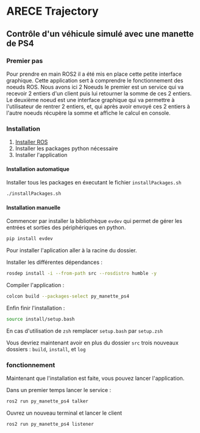 # ARECE Trajectory

## Contrôle d'un véhicule simulé avec une manette de PS4

### Premier pas
Pour prendre en main ROS2 il a été mis en place cette petite interface graphique. Cette application sert à comprendre le fonctionnement des noeuds ROS.
Nous avons ici 2 Noeuds le premier est un service qui va recevoir 2 entiers d'un client puis lui retourner la somme de ces 2 entiers.
Le deuxième noeud est une interface graphique qui va permettre à l'utilisateur de rentrer 2 entiers, et, qui après avoir envoyé ces 2 entiers à l'autre noeuds récupère la somme et affiche le calcul en console.

### Installation

1. [Installer ROS](https://docs.ros.org/en/humble/Installation/Ubuntu-Install-Debians.html)
2. Installer les packages python nécessaire
3. Installer l'application

#### Installation automatique
Installer tous les packages en éxecutant le fichier `installPackages.sh`

```bash
./installPackages.sh
```
#### Installation manuelle
Commencer par installer la bibliothèque `evdev` qui permet de gérer les entrées et sorties des périphériques en python.

```bash
pip install evdev
```

Pour installer l'aplication aller à la racine du dossier.

Installer les différentes dépendances :

```bash
rosdep install -i --from-path src --rosdistro humble -y
```

Compiler l'application :
```bash
colcon build --packages-select py_manette_ps4
```

Enfin finir l'installation :
```bash
source install/setup.bash
```
En cas d'utilisation de `zsh` remplacer `setup.bash` par `setup.zsh`

Vous devriez maintenant avoir en plus du dossier `src` trois nouveaux dossiers : `build`, `install`, et `log`

### fonctionnement 

Maintenant que l'installation est faite, vous pouvez lancer l'application.

Dans un premier temps lancer le service :
```bash
ros2 run py_manette_ps4 talker
```
Ouvrez un nouveau terminal et lancer le client
```bash
ros2 run py_manette_ps4 listener
```


